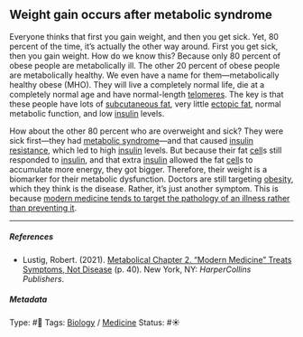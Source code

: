 ## Weight gain occurs after metabolic syndrome

Everyone thinks that first you gain weight, and then you get sick. Yet, 80 percent of the time, it’s actually the other way around. First you get sick, then you gain weight. How do we know this? Because only 80 percent of obese people are metabolically ill. The other 20 percent of obese people are metabolically healthy. We even have a name for them—metabolically healthy obese (MHO). They will live a completely normal life, die at a completely normal age and have normal-length [telomeres](). The key is that these people have lots of [subcutaneous fat](), very little [ectopic fat](), normal metabolic function, and low [insulin](Insulin.md) levels. 

How about the other 80 percent who are overweight and sick? They were sick first—they had [metabolic syndrome](Metabolic%20syndrome.md)—and that caused [insulin resistance](Insulin%20resistance.md), which led to high [insulin](Insulin.md) levels. But because their fat [cell]()s still responded to [insulin](Insulin.md), and that extra [insulin](Insulin.md) allowed the fat [cell]()s to accumulate more energy, they got bigger. Therefore, their weight is a biomarker for their metabolic dysfunction. Doctors are still targeting [obesity](), which they think is the disease. Rather, it’s just another symptom. This is because [modern medicine tends to target the pathology of an illness rather than preventing it](Modern%20medicine%20tends%20to%20target%20the%20pathology%20of%20an%20illness%20rather%20than%20preventing%20it.md).

---

##### References

* Lustig, Robert. (2021). [Metabolical Chapter 2. “Modern Medicine” Treats Symptoms, Not Disease](Metabolical%20Chapter%202.%20%E2%80%9CModern%20Medicine%E2%80%9D%20Treats%20Symptoms,%20Not%20Disease.md) (p. 40). New York, NY: *HarperCollins Publishers*.

##### Metadata

Type: #🔴 
Tags: [Biology]() / [Medicine](Medicine.md)
Status: #☀️ 
